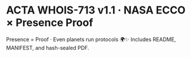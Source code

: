 # ACTA WHOIS-713 v1.1 · NASA ECCO × Presence Proof
Presence = Proof · Even planets run protocols 🌍✨
Includes README, MANIFEST, and hash-sealed PDF.
